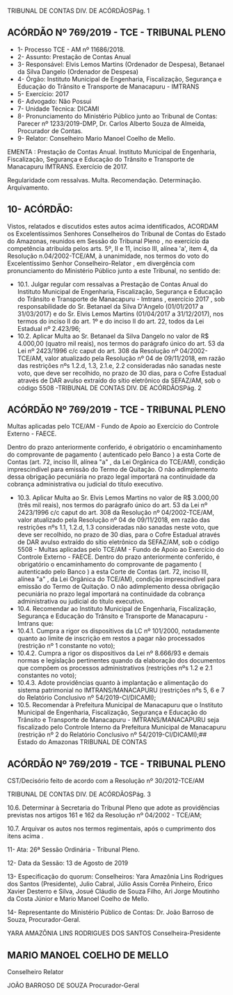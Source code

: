 TRIBUNAL DE CONTAS DIV. DE ACÓRDÃOSPág. 1

## ACÓRDÃO Nº 769/2019 - TCE - TRIBUNAL PLENO

- 1- Processo TCE - AM nº 11686/2018.
- 2- Assunto: Prestação de Contas Anual
- 3- Responsável: Elvis Lemos Martins (Ordenador de Despesa), Betanael da Silva Dangelo (Ordenador de Despesa)
- 4- Órgão: Instituto  Municipal  de  Engenharia,  Fiscalização,  Segurança  e  Educação  do Trânsito e Transporte de Manacapuru - IMTRANS
- 5- Exercício: 2017
- 6- Advogado: Não Possui
- 7- Unidade Técnica: DICAMI
- 8- Pronunciamento  do  Ministério  Público  junto  ao  Tribunal  de  Contas: Parecer  nº 1233/2019-DMP, Dr. Carlos Alberto Souza de Almeida, Procurador de Contas.
- 9- Relator: Conselheiro Mario Manoel Coelho de Mello.

EMENTA : Prestação de Contas  Anual. Instituto Municipal de Engenharia, Fiscalização, Segurança e Educação do Trânsito e Transporte de Manacapuru IMTRANS. Exercício de 2017.

Regularidade com ressalvas. Multa. Recomendação. Determinação. Arquivamento.

## 10-  ACÓRDÃO:

Vistos, relatados e discutidos estes autos acima identificados, ACORDAM os Excelentíssimos Senhores Conselheiros do Tribunal de Contas do Estado do Amazonas, reunidos em Sessão do Tribunal Pleno , no exercício da competência atribuída pelos arts. 5º, II e 11, inciso III, alínea 'a', item 4, da Resolução n.04/2002-TCE/AM, à unanimidade, nos termos do voto do Excelentíssimo Senhor Conselheiro-Relator , em divergência com pronunciamento do Ministério Público junto a este Tribunal, no sentido de:

- 10.1. Julgar regular com ressalvas a Prestação de Contas Anual do Instituto Municipal  de  Engenharia,  Fiscalização,  Segurança  e  Educação  do Trânsito e Transporte de Manacapuru - Imtrans , exercício 2017 , sob responsabilidade  do Sr.  Betanael  da  Silva  D'Angelo (01/01/2017  a 31/03/2017) e do Sr. Elvis Lemos Martins (01/04/2017 a 31/12/2017), nos termos do inciso II do art. 1º e do inciso II do art. 22, todos da Lei Estadual nº 2.423/96;
- 10.2. Aplicar Multa ao Sr. Betanael da Silva Dangelo no valor de R$ 4.000,00 (quatro  mil  reais),  nos  termos  do  parágrafo  único  do  art.  53  da  Lei  nº 2423/1996 c/c caput do art. 308 da Resolução nº 04/2002-TCE/AM, valor atualizado pela Resolução nº 04 de 09/11/2018, em razão das restrições nºs 1.2.d, 1.3, 2.1.e, 2.2 consideradas não sanadas neste voto, que deve ser recolhido, no prazo de 30 dias, para o Cofre Estadual através de DAR avulso  extraído  do  sítio  eletrônico  da  SEFAZ/AM,  sob  o  código  5508  -TRIBUNAL DE CONTAS DIV. DE ACÓRDÃOSPág. 2

## ACÓRDÃO Nº 769/2019 - TCE - TRIBUNAL PLENO

Multas aplicadas pelo TCE/AM - Fundo de Apoio ao Exercício do Controle Externo - FAECE.

Dentro do prazo anteriormente conferido, é obrigatório o encaminhamento do comprovante de pagamento ( autenticado pelo Banco ) a esta Corte de Contas  (art.  72,  inciso  III,  alínea  "a"  ,  da  Lei  Orgânica  do  TCE/AM), condição  imprescindível  para  emissão  do  Termo  de  Quitação.  O  não adimplemento dessa obrigação  pecuniária  no  prazo  legal  importará  na continuidade da cobrança administrativa ou judicial do título executivo.

- 10.3. Aplicar Multa ao Sr. Elvis Lemos Martins no valor de R$ 3.000,00 (três mil reais), nos termos do parágrafo único do art. 53 da Lei nº 2423/1996 c/c caput do art. 308 da Resolução nº 04/2002-TCE/AM, valor atualizado pela  Resolução nº 04 de 09/11/2018, em razão das restrições nºs 1.1, 1.2.d, 1.3 consideradas não sanadas neste voto, que deve ser recolhido, no prazo de 30 dias, para o Cofre Estadual através de DAR avulso extraído do sítio eletrônico da SEFAZ/AM, sob o código 5508 - Multas aplicadas pelo TCE/AM - Fundo de Apoio ao Exercício do Controle Externo - FAECE. Dentro do prazo anteriormente conferido, é obrigatório o encaminhamento do comprovante de pagamento ( autenticado pelo Banco ) a esta Corte de Contas  (art.  72,  inciso  III,  alínea  "a"  ,  da  Lei  Orgânica  do  TCE/AM), condição  imprescindível  para  emissão  do  Termo  de  Quitação.  O  não adimplemento dessa obrigação  pecuniária  no  prazo  legal  importará  na continuidade da cobrança administrativa ou judicial do título executivo.
- 10.4. Recomendar ao Instituto Municipal de Engenharia, Fiscalização, Segurança e Educação do Trânsito e Transporte de Manacapuru - Imtrans que:
- 10.4.1. Cumpra a rigor os dispositivos da LC nº 101/2000, notadamente quanto ao limite de inscrição em restos a pagar não processados (restrição nº 1 constante no voto);
- 10.4.2. Cumpra a rigor os dispositivos da Lei nº 8.666/93 e demais normas e legislação pertinentes quando da elaboração dos documentos que compõem os processos administrativos (restrições nºs 1.2 e 2.1 constantes no voto);
- 10.4.3. Adote  providências  quanto  à  implantação  e  alimentação  do sistema patrimonial no IMTRANS/MANACAPURU (restrições nºs 5, 6 e 7 do Relatório Conclusivo nº 54/2019-CI/DICAMI);
- 10.5. Recomendar à  Prefeitura  Municipal  de  Manacapuru  que  o  Instituto Municipal de  Engenharia,  Fiscalização, Segurança  e  Educação  do Trânsito e Transporte de Manacapuru - IMTRANS/MANACAPURU seja fiscalizado pelo Controle Interno da Prefeitura Municipal de Manacapuru (restrição nº 2 do Relatório Conclusivo nº 54/2019-CI/DICAMI);## Estado do Amazonas TRIBUNAL DE CONTAS

## ACÓRDÃO Nº 769/2019 - TCE - TRIBUNAL PLENO

CST/Decisório feito de acordo com a Resolução nº 30/2012-TCE/AM

TRIBUNAL DE CONTAS DIV. DE ACÓRDÃOSPág. 3

10.6. Determinar à  Secretaria  do  Tribunal  Pleno  que  adote  as  providências previstas nos artigos 161 e 162 da Resolução nº 04/2002 - TCE/AM;

10.7. Arquivar os autos nos termos regimentais, após o cumprimento dos itens acima .

11-  Ata: 26ª Sessão Ordinária - Tribunal Pleno.

12-  Data da Sessão: 13 de Agosto de 2019

13-  Especificação do quorum: Conselheiros: Yara Amazônia Lins Rodrigues dos Santos (Presidente), Julio Cabral, Júlio Assis Corrêa Pinheiro, Érico Xavier  Desterro e Silva, Josué  Cláudio  de  Souza  Filho,  Ari  Jorge  Moutinho  da  Costa  Júnior  e  Mario  Manoel Coelho de Mello.

14-  Representante  do  Ministério  Público  de  Contas: Dr. João  Barroso  de  Souza, Procurador-Geral.

YARA AMAZÔNIA LINS RODRIGUES DOS SANTOS Conselheira-Presidente

## MARIO MANOEL COELHO DE MELLO

Conselheiro Relator

JOÃO BARROSO DE SOUZA Procurador-Geral
